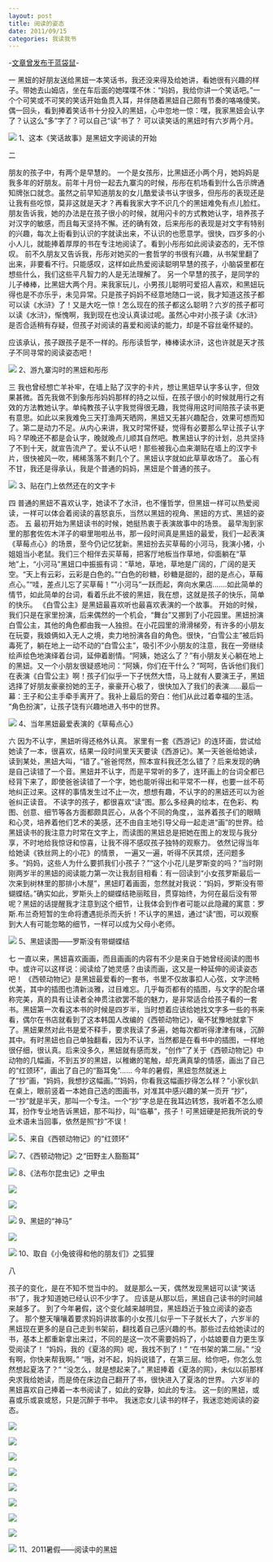 ```yaml
---
layout: post
title: 阅读的姿态
date: 2011/09/15
categories: 我读我书
---
```


-[文章曾发布于蓝袋鼠](http://landaishu.hi2net.com/home/blog_read.asp?id=4175&blogid=100836)-



一
 黑妞的好朋友送给黑妞一本笑话书，我还没来得及给她讲，看她很有兴趣的样子。带她去山姆店，坐在车后面的她喋喋不休：“妈妈，我给你讲一个笑话吧。”一个个可笑或不可笑的笑话开始鱼贯入耳，并伴随着黑妞自己颇有节奏的咯咯傻笑。偶一回头，看到捧着笑话书十分投入的黑妞，心中忽地一惊：嘿，我家黑妞会认字了？认这么“多”字了？可以自己“读”书了？
 可以读笑话的黑妞时有六岁两个月。

![](http://img35.ddimg.cn/9/31/20094435-1_b.jpg)
1、这本《笑话故事》是黑妞文字阅读的开始

  二

 朋友的孩子中，有两个是早慧的。
 一个是女孩彤，比黑妞还小两个月，她妈妈是我多年的好朋友。前年十月份一起去九寨沟的时候，彤彤在机场看到什么告示牌通知牌张口就念。虽然之前早知道朋友的女儿酷爱读书认字很多，但彤彤的表现还是让我有些吃惊，莫非这就是天才？再看我家大字不识几个的黑妞难免有点儿脸红。朋友告诉我，她的办法是在孩子很小的时候，就用闪卡的方式教她认字，培养孩子对汉字的敏感，而且每天坚持不懈。还的确有效，后来彤彤的表现是对文字有特别的兴趣，每次上街看到认识的字就读出来，不认识的也愿意学。很快，四岁多的小小人儿，就能捧着厚厚的书在专注地阅读了。看到小彤彤如此阅读姿态的，无不惊叹。
 前不久朋友又告诉我，彤彤对她买的一套哲学的书很有兴趣，从书架里翻了出来，非要看不行。只能感叹，这样如此热爱阅读聪明早慧的孩子，小脑袋里都在想些什么，我们这些平凡智力的人是无法理解了。
 另一个早慧的孩子，是同学的儿子棒棒，比黑妞大两个月。来我家玩儿，小男孩儿聪明可爱招人喜欢，和黑妞玩得也是不亦乐乎，未见异常。只是孩子妈妈不经意地随口一说，我才知道这孩子都可以读《水浒》了！又是大吃一惊！怎么现在的孩子都这么聪明？六岁的孩子都可以读《水浒》，惭愧啊，我到现在也没认真读过呢。虽然心中对小孩子读《水浒》是否合适稍有存疑，但孩子对阅读的喜爱和阅读的能力，却是不容丝毫怀疑的。
 
 应该承认，孩子跟孩子是不一样的。彤彤读哲学，棒棒读水浒，这也许就是天才孩子不同寻常的阅读姿态吧！

![](http://heiniuniu-static.wusisu.com/heiniuniu_uploads/upload20083/2009102964424372.jpg)
2、游九寨沟时的黑妞和彤彤

 三
 我也曾经想亡羊补牢，在墙上贴了汉字的卡片，想让黑妞早认字多认字，但效果甚微。首先我做不到象彤彤妈妈那样的持之以恒，在孩子很小的时候就用行之有效的方法教她认字。单纯教孩子认字我觉得很无趣，我觉得用这时间陪孩子读书更有意思。如此以来我难免三天打渔两天晒网，黑妞又无甚兴趣配合，效果可想而知了。第二是动力不足。从内心来讲，我又时常怀疑，觉得有必要那么早让孩子认字吗？早晚还不都是会认字，晚就晚点儿顺其自然吧。教黑妞认字的计划，总共坚持了不到十天，就宣告流产了。爱认不认吧！那些被我心血来潮贴在墙上的汉字卡片，很快被风一吹，稀稀落落不剩几个了。黑妞认字就如此草草收场了。
 虽心有不甘，我还是得承认，我是个普通的妈妈，黑妞是个普通的孩子。

![](http://heiniuniu-static.wusisu.com/heiniuniu_uploads/upload20083/201191502017342.jpg)
3、贴在门上依然还在的文字卡

 四
 普通的黑妞不喜欢认字，她读不了水浒，也不懂哲学，但黑妞一样可以热爱阅读，一样可以体会着阅读的喜怒哀乐，当然以黑妞的视角、黑妞的方式、黑妞的姿态。
 五
 最初开始为黑妞读书的时候，她挺热衷于表演故事中的场景。
 最早淘到家里的那套佐佐木洋子的噼里啪啦丛书，那一段时间真是黑妞的最爱，我们一起表演《草莓点心》的场景，至今仍记忆犹新。黑妞扮去买草莓的小河马，我演小猪，小姐姐当小老鼠。我们三个相伴去买草莓，把客厅地板当作草地，仰面躺在“草地”上，“小河马”黑妞口中振振有词：“草地，草地，草地是广阔的，广阔的是天空。“天上有云彩，云彩是白色的。”“白色的砂糖，砂糖是甜的，甜的是点心，草莓点心。”“哇，差点儿忘了买草莓！”“小河马”一跃而起，奔向水果店…….如此简单的情节，如此简单的台词，看着乐此不彼的黑妞，我在想，这就是孩子的快乐，简单的快乐。 
 《白雪公主》是黑妞最喜欢听也最喜欢表演的一个故事。
 开始的时候，我们只是在家里扮演，后来偶然的一个机会，“舞台”又挪到了小花园里。黑妞扮演白雪公主，其他的角色都由我一人独担。在小花园里的滑滑梯旁，有许多的小朋友在玩耍，我娘俩如入无人之境，卖力地扮演各自的角色。很快，“白雪公主”被后妈毒死了，躺在地上一动不动的“白雪公主”，吸引不少小朋友的注意，我在一旁继续绘声绘色地演绎着台词，延伸着剧情。“阿姨，她这么了？”有小朋友关心躺在地上的黑妞。又一个小朋友很疑惑地问：“阿姨，你们在干什么？”呵呵，告诉他们我们在表演《白雪公主》啊！孩子们似乎一下子恍然大悟，马上就有人要演王子，黑妞选择了好朋友豪豪扮她的王子，豪豪开心极了，很快加入了我们的表演……最后一幕：王子和公主手牵手离开了。我补上最后的旁白：他们从此过着幸福的生活。
 “角色扮演”，让孩子饶有兴趣地进入书中的世界。

![](http://img39.ddimg.cn/94/5/8969989-1_l.jpg)
4、当年黑妞最爱表演的《草莓点心》

 六
 因为不认字，黑妞听得还格外认真。
 家里有一套《西游记》的连环画，尝试给她读了一本，很喜欢，结果一段时间里天天要读《西游记》。某一天爸爸给她读，读到某处，黑妞大叫，“错了。”爸爸愕然，照本宣科我还怎么错了？后来发现的确是自己读错了一个音。黑妞并不认字，而是平常听的多了，连环画上的台词全都已经背下来了，即使爸爸读错了一个字，她也能听得出和平常不一样，也要一丝不苟地纠正过来。这样的事情发生过不止一次，想想有趣，不认字的的黑妞还可以为爸爸纠正读音。
 不读字的孩子，都很喜欢“读”图。那么多经典的绘本，在色彩、构图、创意、细节等各方面都颇具匠心，从各个不同的角度，，滋养着孩子们的眼睛和心灵，培养着他们艺术的美感，还不由自主地引导父母一起走进“画”的世界。给黑妞读书的我注意力时常在文字上，而读图的黑妞总是把她在图上的发现与我分享，不时地给我惊讶和惊喜，让我不得不感叹孩子独特的观察力。
 依然记得当年给她读《铁丝网上的小花》的情景， 一遍又一遍，听得不厌其烦，还问题多多。“妈妈，这些人为什么要抓我们小孩子？”“这个小花儿是罗斯变的吗？”当时刚刚两岁半的黑妞的阅读能力第一次让我刮目相看：有一回读到“小女孩罗斯最后一次来到树林里的那排小木屋”，黑妞盯着画面，忽然就对我说：“妈妈，罗斯没有带蝴蝶结。”确实如此，罗斯头上的蝴蝶结艳丽眩目，贯穿始终，为何在最后没有带呢？黑妞的话提醒我才注意到这个细节，让我体会到作者可能以此隐藏的寓意：罗斯.布兰奇短暂的生命将遭遇扼杀而夭折！不认字的黑妞，通过“读”图，可以观察到大人有可能忽略的细节，一样可以成为父母小老师。

![](http://heiniuniu-static.wusisu.com/heiniuniu_uploads/upload2007b/2007126105142578.jpg)
5、黑妞读图——罗斯没有带蝴蝶结

 七
 一直以来，黑妞喜欢画画，而且画画的内容有不少是来自于她曾经阅读的图书中。或许可以这样说：阅读给了她灵感？由读而画，这又是一种延伸的阅读姿态吧！
 《西顿动物记》是黑妞最爱看的一套书，书里不仅故事扣人心弦，文字流畅优美，其中的插图也清新淡雅，过目难忘。几乎每页都有的插图，与文字的配合堪称完美，真的具有让读者全神贯注欲罢不能的魅力，是非常适合给孩子看的一套书。黑妞第一次看这本书的时候是四岁半，当时想着应该给她找文字多一些的书来看，偶尔在书店就看到了这本韩国人改编的《西顿动物记》，毫不犹豫地就拿下了。黑妞果然对此书是爱不释手，要求我读了多遍，她每次都听得津津有味，沉醉其中。有时黑妞也自己单独翻看，因为不认字，当然都是在看书中的插图，一样地很仔细，很认真。后来没多久，黑妞就有感而发，“创作”了关于《西顿动物记》中动物的几幅画，不到五岁的黑妞，以稚嫩的笔触，却充满真挚的情感，画出了自己的“红颈环”，画出了自己的“豁耳兔”......
 今年的暑假，黑妞忽然就迷上了“抄”画，“妈妈，我想抄这幅画。”“妈妈，你看我这幅画抄得怎么样？”小家伙趴在桌上，眼前竖着一本她自己选的图画书，对准其中感兴趣的某一页开 “抄”，一“抄”就是半天，那叫一个专注。一个“抄”字总是在我耳边转悠，我听着不怎么顺耳，扮作专业地告诉黑妞，那不叫抄，叫“临摹”，孩子！可黑妞硬是把我所说的专业术语未当回事，依然是照“抄”不误！

![](http://heiniuniu-static.wusisu.com/heiniuniu_uploads/upload20083/201191515643744.jpg)
5、来自《西顿动物记》的“红颈环”

![](http://heiniuniu-static.wusisu.com/heiniuniu_uploads/upload20083/20119152032870.jpg)
7、《西顿动物记》之“田野主人豁豁耳”

![](http://heiniuniu-static.wusisu.com/heiniuniu_uploads/upload20083/201191515555100.jpg)
8、《法布尔昆虫记》之甲虫

![](http://heiniuniu-static.wusisu.com/heiniuniu_uploads/upload20083/201191533759400.jpg)

![](http://heiniuniu-static.wusisu.com/heiniuniu_uploads/upload20083/201191533652547.jpg)

![](http://heiniuniu-static.wusisu.com/heiniuniu_uploads/upload20083/201191522430596.jpg)
9、黑妞的“神马”

![](http://heiniuniu-static.wusisu.com/heiniuniu_uploads/upload20083/201191533844911.jpg)

![](http://heiniuniu-static.wusisu.com/heiniuniu_uploads/upload20083/201191522524738.jpg)
10、取自《小兔彼得和他的朋友们》之狐狸

八

 孩子的变化，是在不知不觉当中的。
 就是那么一天，偶然发现黑妞可以读“笑话书”了，我才知道她已经认识不少字了。
 应该是从那以后，黑妞自己读书的时间越来越多了。
 到了今年暑假，这个变化越来越明显，黑妞趋近于独立阅读的姿态了。
 那个整天嚷嚷着要求妈妈讲故事的小女孩儿似乎一下子就长大了，六岁半的黑妞现在更多的是自己走到书架前，翻找着自己感兴趣的书。那些过去给她读过的书，基本上都重新拿出来过，不同的是这一次不需要妈妈了，小姑娘要自力更生享受阅读了！
 “妈妈，我的《夏洛的网》呢，我找不到了！”
“在书架的第二层。”
 “没有啊，你快来帮我啊。”
“哦，对不起，妈妈说错了，在第三层。给你吧，你怎么忽然想起夏洛了？”
“没怎么，就是想起来了。”
 黑妞捧着《夏洛的网》，未似以前那样央求我给她读，而是倚在床边自己翻开了书，很快进入了夏洛的世界。
 六岁半的黑妞喜欢自己捧着一本书阅读了，如此的安静，如此的专注。
 这一刻的黑妞，或喜或乐或哀或怒，只是沉醉于书中。
 我迷恋女儿读书的样子，我迷恋她阅读的姿态。

![](http://heiniuniu-static.wusisu.com/heiniuniu_uploads/upload20083/20119154506234.jpg)

![](http://heiniuniu-static.wusisu.com/heiniuniu_uploads/upload20083/201191545047161.jpg)

![](http://heiniuniu-static.wusisu.com/heiniuniu_uploads/upload20083/201191545158298.jpg)

![](http://heiniuniu-static.wusisu.com/heiniuniu_uploads/upload20083/201191545239624.jpg)

![](http://heiniuniu-static.wusisu.com/heiniuniu_uploads/upload20083/201191545326151.jpg)

![](http://heiniuniu-static.wusisu.com/heiniuniu_uploads/upload20083/20119154549317.jpg)

![](http://heiniuniu-static.wusisu.com/heiniuniu_uploads/upload20083/201191545436346.jpg)

![](http://heiniuniu-static.wusisu.com/heiniuniu_uploads/upload20083/201191545544592.jpg)

![](http://heiniuniu-static.wusisu.com/heiniuniu_uploads/upload20083/201191545610708.jpg)
11、2011暑假——阅读中的黑妞